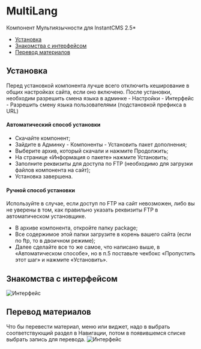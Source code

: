 # MultiLang
Компонент Мультиязычности для InstantCMS 2.5*

- [Установка](#Установка)
- [Знакомства с интерфейсом](#Знакомства-с-интерфейсом)
- [Перевод материалов](#Перевод-материалов)

## Установка

Перед установкой компонента лучше всего отключить кеширование в общих настройках сайта, если оно включено.
После установки, необходим разрешить смена языка в админке - Настройки - Интерфейс - Разрешить смену языка пользователями (подстановкой префикса в URL)

#### Автоматический способ установки
* Скачайте компонент;
* Зайдите в Админку - Компоненты - Установить пакет дополнения;
* Выберите архив, который скачали и нажмите Продолжить;
* На странице «Информация о пакете» нажмите Установить;
* Заполните реквизиты для доступа по FTP (необходимо для загрузки файлов компонента на сайт);
* Установка завершена.

#### Ручной способ установки
Используйте в случае, если доступ по FTP на сайт невозможен, либо вы не уверены в том, как правильно указать реквизиты FTP в автоматическом установщике.
* В архиве компонента, откройте папку package;
* Все содержимое этой папки загрузите в корень вашего сайта (если по ftp, то в двоичном режиме);
* Далее сделайте все то же самое, что написано выше, в «Автоматическом способе», но в п.5 поставьте чекбокс «Пропустить этот шаг» и нажмите «Установить».

## Знакомства с интерфейсом
![Интерфейс](http://my-instantcms.ru/upload/u1/ml_interface.jpg "Интерфейс")

## Перевод материалов
Что бы перевести материал, меню или виджет, надо в выбрать соответствующий раздел в Навигации, потом в появившемся списке выбрать запись для перевода. 
![Интерфейс](http://my-instantcms.ru/upload/u1/ml_translate.jpg "Интерфейс")


